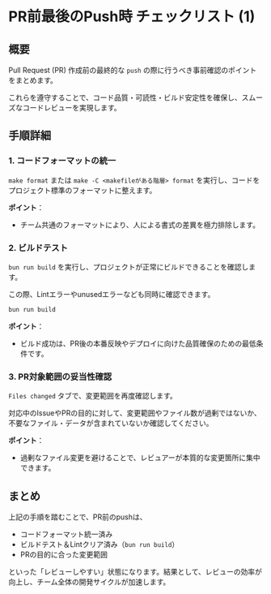 # PR前最後のPush時 チェックリスト (1)

## 概要

Pull Request (PR) 作成前の最終的な `push` の際に行うべき事前確認のポイントをまとめます。

これらを遵守することで、コード品質・可読性・ビルド安定性を確保し、スムーズなコードレビューを実現します。

## 手順詳細

### 1. コードフォーマットの統一

`make format` または `make -C <makefileがある階層> format` を実行し、コードをプロジェクト標準のフォーマットに整えます。

**ポイント**：

- チーム共通のフォーマットにより、人による書式の差異を極力排除します。

### 2. ビルドテスト

`bun run build` を実行し、プロジェクトが正常にビルドできることを確認します。

この際、Lintエラーやunusedエラーなども同時に確認できます。

```bash
bun run build

```

**ポイント**：

- ビルド成功は、PR後の本番反映やデプロイに向けた品質確保のための最低条件です。

### 3. PR対象範囲の妥当性確認

`Files changed` タブで、変更範囲を再度確認します。

対応中のIssueやPRの目的に対して、変更範囲やファイル数が過剰ではないか、不要なファイル・データが含まれていないか確認してください。

**ポイント**：

- 過剰なファイル変更を避けることで、レビュアーが本質的な変更箇所に集中できます。

## まとめ

上記の手順を踏むことで、PR前のpushは、

- コードフォーマット統一済み
- ビルドテスト＆Lintクリア済み（`bun run build`）
- PRの目的に合った変更範囲

といった「レビューしやすい」状態になります。結果として、レビューの効率が向上し、チーム全体の開発サイクルが加速します。
